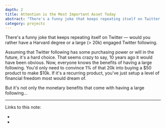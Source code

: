 ```yaml
---
depth: 2
title: Attention is the Most Important Asset Today
abstract: "There's a funny joke that keeps repeating itself on Twitter — would you rather have a Harvard degree or a large (> 20k) engaged Twitter following. Assuming that Twitter following has some purchasing power or will in the future, it's a hard choice. That seems crazy to say, 10 years ago it would have been obvious. Now, everyone knows the benefits of having a large following. You'd only need to convince 1% of that 20k into buying a $50 product to make $10k. If it's a recurring product, you've just setup a level of financial freedom most would dream of. But it's not only the monetary benefits that come with having a large following"
category: projects
---
```

There's a funny joke that keeps repeating itself on Twitter — would you rather have a Harvard degree or a large (> 20k) engaged Twitter following.

Assuming that Twitter following has some purchasing power or will in the future, it's a hard choice. That seems crazy to say, 10 years ago it would have been obvious. Now, everyone knows the benefits of having a large following. You'd only need to convince 1% of that 20k into buying a $50 product to make $10k. If it's a recurring product, you've just setup a level of financial freedom most would dream of.

But it's not only the monetary benefits that come with having a large following...

---

Links to this note:
- <inter-link href="be-wary-of-the-late-majority-and-laggards"></inter-link>
- <inter-link href="the-flywheel-effect-of-protesting-and-rioting"></inter-link>
